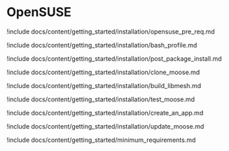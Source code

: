 # OpenSUSE

!include docs/content/getting_started/installation/opensuse_pre_req.md

!include docs/content/getting_started/installation/bash_profile.md

!include docs/content/getting_started/installation/post_package_install.md

!include docs/content/getting_started/installation/clone_moose.md

!include docs/content/getting_started/installation/build_libmesh.md

!include docs/content/getting_started/installation/test_moose.md

!include docs/content/getting_started/installation/create_an_app.md

!include docs/content/getting_started/installation/update_moose.md

!include docs/content/getting_started/minimum_requirements.md
